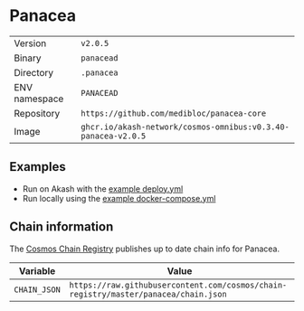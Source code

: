 # Panacea

| | |
|---|---|
|Version|`v2.0.5`|
|Binary|`panacead`|
|Directory|`.panacea`|
|ENV namespace|`PANACEAD`|
|Repository|`https://github.com/medibloc/panacea-core`|
|Image|`ghcr.io/akash-network/cosmos-omnibus:v0.3.40-panacea-v2.0.5`|

## Examples

- Run on Akash with the [example deploy.yml](./deploy.yml)
- Run locally using the [example docker-compose.yml](./docker-compose.yml)

## Chain information

The [Cosmos Chain Registry](https://github.com/cosmos/chain-registry) publishes up to date chain info for Panacea.

|Variable|Value|
|---|---|
|`CHAIN_JSON`|`https://raw.githubusercontent.com/cosmos/chain-registry/master/panacea/chain.json`|

